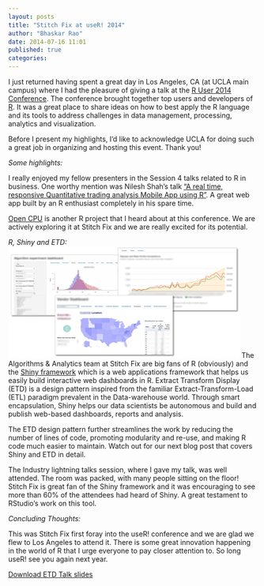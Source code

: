 ```yaml
---
layout: posts
title: "Stitch Fix at useR! 2014"
author: "Bhaskar Rao"
date: 2014-07-16 11:01
published: true
categories: 
---
```

I just returned having spent a great day in Los Angeles, CA (at UCLA main campus) where I had the pleasure of giving a talk at the [R User 2014 Conference][user-2014]. The conference brought together top users and developers of [R][rlanguage]. It was a great place to share ideas on how to best apply the R language and its tools to address challenges in data management, processing, analytics and visualization.

Before I present my highlights, I’d like to acknowledge  UCLA for doing such a great job in organizing and hosting this event.  Thank you!

<!-- more -->

*Some highlights:*

I really enjoyed my fellow presenters in the Session 4 talks related to R in business. One worthy mention was Nilesh Shah’s talk [“A real time, responsive Quantitative trading analysis Mobile App using R”][abstract1]. A great web app built by an R enthusiast completely in his spare time.

[Open CPU][opencpu] is another R project that I heard about at this conference.  We are actively exploring it at Stitch Fix and we are really excited for its potential.

*R, Shiny and ETD:*
![Shiny Web Dashboards](/img/shiny_dashboards.png)
The Algorithms & Analytics team at Stitch Fix are big fans of R (obviously) and the [Shiny framework][shiny] which is a web applications framework that helps us easily build interactive web dashboards in R. Extract Transform Display (ETD) is  a design pattern inspired from the familiar Extract-Transform-Load (ETL) paradigm prevalent in the Data-warehouse world. Through smart encapsulation, Shiny helps our data scientists be autonomous and build and publish web-based dashboards, reports and analysis.

The ETD design pattern further streamlines the work by reducing the number of lines of code, promoting modularity and re-use, and making R code much easier to maintain.  Watch out for our next blog post that covers Shiny and ETD in detail.

The Industry lightning talks session, where I gave my talk, was well attended. The room was packed, with many people sitting on the floor! Stitch Fix is great fan of the Shiny framework and it was encouraging to see more than 60% of the attendees had heard of Shiny. A great testament to RStudio’s work on this tool.

*Concluding Thoughts:*

This was Stitch Fix first foray into the useR! conference and we are glad we flew to Los Angeles to attend it. There is some great innovation happening in the world of R that I urge everyone to pay closer attention to. So long useR! see you again next year.

<a href="/img/etd_useR_la4.pdf" target="_blank">Download ETD Talk slides</a>

[user-2014]: http://user2014.stat.ucla.edu/
[abstract1]: http://user2014.stat.ucla.edu/abstracts/talks/210_Shah.pdf
[opencpu]: http://www.opencpu.org/
[rlanguage]: http://www.r-project.org/
[shiny]: http://shiny.rstudio.com/